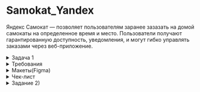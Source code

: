 # Samokat_Yandex

Яндекс Самокат — позволяет пользователям заранее зазазать на домой самокаты на определенное время и место. 
Пользователи получают гарантированную доступность, уведомления, и могут гибко управлять заказами через веб-приложение.

<details>
  <summary>Задача 1</summary> 

## Задание 1: Веб-приложение Яндекс.Самокат

Обрати внимание на техническую информацию при запуске приложения — в ней описаны
все доступы к серверу, БД и адреса API.
Составь чек-лист по требованиям к экрану «Статус заказа».
Для экрана «Сделать заказ» составь проверки на валидацию полей. Заполни их в виде таблицы по шаблону.
Проведи тестирование всей функциональности не только по получившимся чек-листам/таблицам, но и по 
остальным макетам и требованиям. Проверять главную страницу (лендинг) не нужно.
</details>

<details>
  <summary>Требования</summary> 

# Требования к веб приложению

## Поддерживаемые окружения 

 Приложение поддерживает эти браузеры: Яндекс.Браузер не ниже версии 
20.0.1, Chrome не ниже версии 85. Будет поддерживаться разрешение экрана 
1280x720 и 1920x1080.

## Лендинг

 Есть заголовок и чертёж самоката. При скролле происходит анимация: 
чертёж сменяется фотографией, появляется таблица с описанием самоката.

В шапке лендинга есть две кнопки: «Заказать», «Статус заказа».
 
Появляется запрос на согласие использовать куки. 

Если доскроллить до третьего блока, появляется информация: «Как это 
работает», «Вопросы о важном».

## Экран «Сделать заказ»
Чтобы сделать заказ, нужно заполнить две формы: «Для кого самокат», «Про 
аренду».

### Для кого самокат
Поля: «Имя», «Фамилия», «Адрес: куда привезти самокат», «Станция метро», 
«Телефон: на него позвонит курьер».

Все поля обязательные. Если они не заполнены корректно, нельзя перейти на 
следующую страницу.

Внизу кнопка «Дальше»: она переводит на форму «Про аренду». 

### Про аренду

Поля: «Когда привезти самокат», «Срок аренды», «Цвет», «Комментарий». 
«Когда привезти самокат», «Срок аренды» — обязательные поля.
«Цвет», «Комментарий» — необязательные.

### Кнопка «Назад». 
 При нажатии пользователь переходит на страницу «Для 
кого самокат».  При переключении между страницами введённая 
информация сохраняется.

### Кнопка «Заказать».
 Если все поля заполнены корректно, при клике по 
кнопке «Заказать» заказ будет оформлен. Появится всплывающее окно с 
текстом «Номер заказа NNNNN. Запишите его: пригодится, чтобы 
отслеживать статус» и кнопкой «Посмотреть статус». Кнопка «Посмотреть 
статус» ведёт на экран «Статус заказа»: в нём уже заполнено поле «Номер 
заказа».

 Если не все обязательные поля заполнены корректно, при нажатии на кнопку 
«Заказать» появится ошибка «Введите корректный <имя поля>». 
Пользователь может сделать несколько заказов один за другим.

## Экран «Статус заказа»

 Если нажать на «Статус заказа» в шапке лендинга, появляется поле ввода 
«Номер заказа». Нужно ввести значение и нажать Enter. Если номер заказа 
введён корректно, появляется информация:

- Данные заказа пользователя: имя, фамилия, адрес и остальные. Для всех 
полей действует правило: если текст не умещается в одной строке, он 
переносится на вторую.

- Цепочка статусов заказа. Текущий статус выделен чёрным, остальные — 
серые. Если статус пройден, цифра перед ним сменяется на галочку.

Если номер заказа введён некорректно, появляется сообщение об ошибке: 
«Такого заказа нет. Точно верный номер?».

 На экране статуса заказа четыре статуса. Активным может быть только один 
из них — он показывает, на какой стадии находится заказ:

### «Самокат на складе».
Становится активным, когда пользователь сделал 
заказ.

### «Курьер едет к вам».
Становится активным, когда курьер подтвердил у 
себя в приложении, что принял заказ. Когда статус активен, в подписи 
появляется имя курьера: «Курьер Фродо едет к вам». Если имя курьера 
слишком длинное и подпись не умещается в одну строчку, текст 
переносится на вторую строчку.

### «Курьер на месте».
Становится активным, когда курьер нажал кнопку «Завершить» у себя в приложении.

### «Ну всё, теперь кататься».
Становится активным, когда курьер подтвердил завершение заказа. 
Под заголовком статуса подпись «Аренда закончится...».
Показываемое время рассчитывается от момента, когда самокат передали
пользователю с учётом количества дней. Когда время аренды заканчивается, 
статус меняется на «Время аренды кончилось» с подписью «Скоро курьер заберёт самокат».

 Пользователь может ввести номер другого заказа и посмотреть его статус.
 
### Отмена заказа
 Есть кнопка «Отменить заказ». Если кликнуть по ней, появится всплывающее 
окно с текстом «Хотите отменить заказ?» На всплывающем окне две кнопки: 
«Отменить», «Назад». 

Если кликнуть по «Назад», пользователь вернётся на страницу статуса 
заказа.

Если кликнуть по «Отменить», появится всплывающее окно с текстом «Заказ 
отменён. Возвращайтесь, мы всегда вас ждём :)» и кнопкой «Хорошо». 
Кнопка «Хорошо» ведёт на главную страницу лендинга.

 Пользователь может отменить заказ, пока курьер не взял его в работу. Когда 
заказ уже у курьера, кнопка «Отменить заказ» будет некликабельной.
 Отменённый заказ удаляется из системы. Пользователь не может его 
посмотреть.

### Просроченный заказ

 Заказ считается просроченным, если курьер не успел выполнить его 
вовремя. Например, пользователь заказал самокат на 1 января. Если 1 января 
самокат не доставлен до 2359, этот заказ — просроченный.

 Если заказ просрочен, его статус меняется на «Курьер задерживается», а 
подпись — на «Не успеем привезти самокат вовремя. Чтобы уточнить статус
заказа, позвоните в поддержку: 0101». Статус и подпись подсвечиваются 
красным.

 Если пользователю доставили просроченный заказ, отсчёт времени до конца 
аренды начинается с момента получения заказа.

## Доработка фронтенда
 В цепочку статусов добавлен пятый статус: «Время аренды кончилось». Это 
фича, которую реализовали только во фронтенде, и бэкенд ещё не готов. 
Раньше этот текст появлялся на месте четвёртого статуса — в момент, когда 
время аренды заканчивалось. Теперь текст в четвёртом статусе не меняется: 
он просто становится серым, как и остальные статусы.


 Пример ответа описан в документации к API в блоке Orders — Получить заказ 
по его номеру.

 Номер нового статуса в запросе  3.

 
## Ограничения полей
![image](https://github.com/user-attachments/assets/976c0736-d552-4dd1-b6c0-c4075bfc279a)

![image](https://github.com/user-attachments/assets/0b5f37bc-2773-40ba-b379-4f8786faa8fb)

![image](https://github.com/user-attachments/assets/3e23acc7-260f-4463-bbdf-8013e6cb5e9f)



 ## FAQ
 
 **Сколько это стоит? И как оплатить?**
 
 Сутки  400 рублей. Оплата курьеру — наличными или картой.
 
 **Вы привозите зарядку вместе с самокатом?**
 
 Самокат приезжает к вам с полной зарядкой. Этого хватит на восемь суток — 
даже если будете кататься без передышек и во сне. Зарядка не понадобится.

 **Сможете привезти самокат прямо сегодня?**
 
 Только начиная с завтрашнего дня. Но скоро станем расторопнее.
 
 **Хочу сразу несколько самокатов! Так можно?**
 
 Пока что так: один заказ — один самокат. Если хотите покататься с друзьями,
можете просто сделать несколько заказов.

 **Можно ли продлить заказ или вернуть самокат раньше?**
 
 Пока что нет! Если что-то срочное — всегда можно позвонить в поддержку 
по номеру 0101.

 **Можно ли отменить заказ?**

 Да, отменить можно, пока курьер не выдвинулся к вам с самокатом. Штрафа 
не будет, объяснительной записки не попросим.

 **Как рассчитывается время аренды?**
 Допустим, вы оформляете заказ на 8 мая. Мы привозим самокат в эту дату до 
конца дня. Отсчёт времени аренды начинается с момента, когда вы оплатите 
заказ курьеру. Если мы привезли самокат 8 мая в 2030, суточная аренда 
закончится 9 мая в 20:30.

 **Я живу за МКАДом, привезёте?**
 
 Да, обязательно. Всем самокатов! И Москве, и Московской области.

</details>

<details>
  <summary>Макеты(Figma)</summary> 

  https://www.figma.com/design/vHgTVzFac8zyxhMZ2o4b2m/web

![image](https://github.com/user-attachments/assets/4fc61ec0-61c3-4ece-9d78-5d79d2fe1785)

</details>

<details>
  <summary>Чек-лист</summary> 
  [Чек-листы тут](https://docs.google.com/spreadsheets/d/1P0-mUWO0AT1GBVZkK4_u9wQC-xYcEtGymEvTNFhk8cY/edit?gid=943703744#gid=943703744)
  [Чек-листы тут](https://docs.google.com/spreadsheets/d/1P0-mUWO0AT1GBVZkK4_u9wQC-xYcEtGymEvTNFhk8cY/edit?gid=943703744#gid=943703744)
</details>

<details>
  <summary>Задание 2)</summary> 


  </details>
  








  
